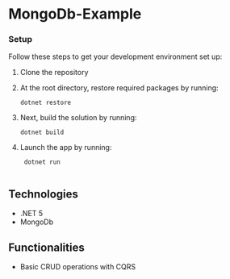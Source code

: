 # MongoDb-Example

### Setup
Follow these steps to get your development environment set up:

  1. Clone the repository
  2. At the root directory, restore required packages by running:
     ```
     dotnet restore
     ```
  3. Next, build the solution by running:
     ```
     dotnet build
     ```
     
   4. Launch the app  by running:
      ```
	   dotnet run
    

## Technologies
* .NET 5
* MongoDb

## Functionalities
-  Basic CRUD operations with CQRS 
